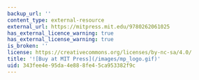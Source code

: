 ```yaml
---
backup_url: ''
content_type: external-resource
external_url: https://mitpress.mit.edu/9780262061025
has_external_licence_warning: true
has_external_license_warning: true
is_broken: ''
license: https://creativecommons.org/licenses/by-nc-sa/4.0/
title: '![Buy at MIT Press](/images/mp_logo.gif)'
uid: 343fee4e-95da-4e88-8fe4-5ca953382f9c
---
```

